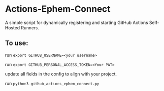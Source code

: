 # Actions-Ephem-Connect

A simple script for dynamically registering and starting GitHub Actions Self-Hosted Runners. 

## To use:
run `export GITHUB_USERNAME=<your username>`

run `export GITHUB_PERSONAL_ACCESS_TOKEN=<Your PAT>`

update all fields in the config to align with your project.

run `python3 github_actions_ephem_connect.py`
